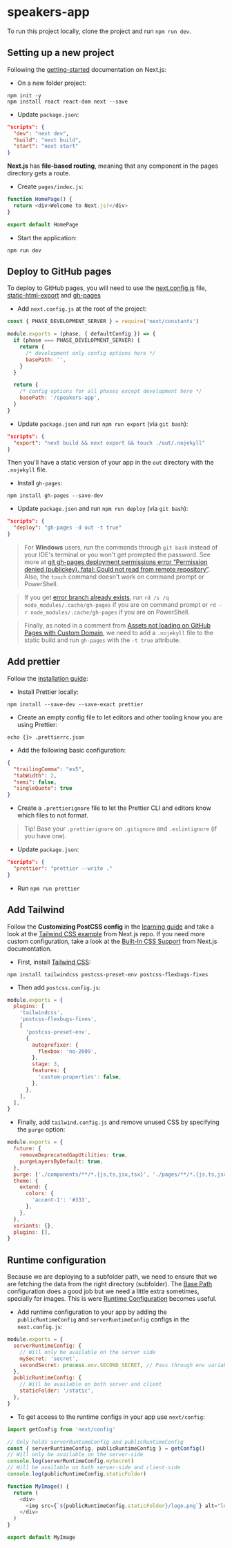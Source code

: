 # speakers-app

To run this project locally, clone the project and run `npm run dev`.

## Setting up a new project

Following the [getting-started](https://nextjs.org/docs/getting-started) documentation on Next.js:

- On a new folder project:

```console
npm init -y
npm install react react-dom next --save
```

- Update `package.json`:

```json
"scripts": {
  "dev": "next dev",
  "build": "next build",
  "start": "next start"
}
```

**Next.js** has **file-based routing**, meaning that any component in the pages directory gets a route.

- Create `pages/index.js`:

```js
function HomePage() {
  return <div>Welcome to Next.js!</div>
}

export default HomePage
```

- Start the application:

```console
npm run dev
```

## Deploy to GitHub pages

To deploy to GitHub pages, you will need to use the [next.config.js](https://nextjs.org/docs/api-reference/next.config.js/introduction) file, [static-html-export](https://nextjs.org/docs/advanced-features/static-html-export) and [gh-pages](https://www.npmjs.com/package/gh-pages)

- Add `next.config.js` at the root of the project:

```js
const { PHASE_DEVELOPMENT_SERVER } = require('next/constants')

module.exports = (phase, { defaultConfig }) => {
  if (phase === PHASE_DEVELOPMENT_SERVER) {
    return {
      /* development only config options here */
      basePath: '',
    }
  }

  return {
    /* config options for all phases except development here */
    basePath: '/speakers-app',
  }
}
```

- Update `package.json` and run `npm run export` (via `git bash`):

```json
"scripts": {
  "export": "next build && next export && touch ./out/.nojekyll"
}
```

Then you'll have a static version of your app in the `out` directory with the `.nojekyll` file.

- Install `gh-pages`:

```console
npm install gh-pages --save-dev
```

- Update `package.json` and run `npm run deploy` (via `git bash`):

```json
"scripts": {
  "deploy": "gh-pages -d out -t true"
}
```

> For **Windows** users, run the commands through `git bash` instead of your IDE's terminal or you won't get prompted the password. See more at [git gh-pages deployment permissions error “Permission denied (publickey). fatal: Could not read from remote repository”](https://superuser.com/questions/1435950/git-gh-pages-deployment-permissions-error-permission-denied-publickey-fatal). Also, the `touch` command doesn't work on command prompt or PowerShell.

> If you get [error branch already exists](https://www.npmjs.com/package/gh-pages#when-get-error-branch-already-exists), run `rd /s /q node_modules/.cache/gh-pages` if you are on command prompt or `rd -r node_modules/.cache/gh-pages` if you are on PowerShell.

> Finally, as noted in a comment from [Assets not loading on GitHub Pages with Custom Domain](https://github.com/vercel/next.js/issues/8316#issuecomment-629853377), we need to add a `.nojekyll` file to the static build and run `gh-pages` with the `-t true` attribute.

## Add prettier

Follow the [installation guide](https://prettier.io/docs/en/install.html):

- Install Prettier locally:

```console
npm install --save-dev --save-exact prettier
```

- Create an empty config file to let editors and other tooling know you are using Prettier:

```console
echo {}> .prettierrc.json
```

- Add the following basic configuration:

```json
{
  "trailingComma": "es5",
  "tabWidth": 2,
  "semi": false,
  "singleQuote": true
}
```

- Create a `.prettierignore` file to let the Prettier CLI and editors know which files to not format.

> Tip! Base your `.prettierignore` on `.gitignore` and `.eslintignore` (if you have one).

- Update `package.json`:

```json
"scripts": {
  "prettier": "prettier --write ."
}
```

- Run `npm run prettier`

## Add Tailwind

Follow the **Customizing PostCSS config** in the [learning guide](https://nextjs.org/learn/basics/assets-metadata-css/styling-tips) and take a look at the [Tailwind CSS example](https://github.com/vercel/next.js/tree/canary/examples/with-tailwindcss) from Next.js repo. If you need more custom configuration, take a look at the [Built-In CSS Support](https://nextjs.org/docs/basic-features/built-in-css-support) from Next.js documentation.

- First, install [Tailwind CSS](https://tailwindcss.com/):

```console
npm install tailwindcss postcss-preset-env postcss-flexbugs-fixes
```

- Then add `postcss.config.js`:

```js
module.exports = {
  plugins: [
    'tailwindcss',
    'postcss-flexbugs-fixes',
    [
      'postcss-preset-env',
      {
        autoprefixer: {
          flexbox: 'no-2009',
        },
        stage: 3,
        features: {
          'custom-properties': false,
        },
      },
    ],
  ],
}
```

- Finally, add `tailwind.config.js` and remove unused CSS by specifying the `purge` option:

```js
module.exports = {
  future: {
    removeDeprecatedGapUtilities: true,
    purgeLayersByDefault: true,
  },
  purge: ['./components/**/*.{js,ts,jsx,tsx}', './pages/**/*.{js,ts,jsx,tsx}'],
  theme: {
    extend: {
      colors: {
        'accent-1': '#333',
      },
    },
  },
  variants: {},
  plugins: [],
}
```

## Runtime configuration

Because we are deploying to a subfolder path, we need to ensure that we are fetching the data from the right directory (subfolder). The [Base Path](https://nextjs.org/docs/api-reference/next.config.js/basepath) configuration does a good job but we need a little extra sometimes, specially for images. This is were [Runtime Configuration](https://nextjs.org/docs/api-reference/next.config.js/runtime-configuration) becomes useful.

- Add runtime configuration to your app by adding the `publicRuntimeConfig` and `serverRuntimeConfig` configs in the `next.config.js`:

```js
module.exports = {
  serverRuntimeConfig: {
    // Will only be available on the server side
    mySecret: 'secret',
    secondSecret: process.env.SECOND_SECRET, // Pass through env variables
  },
  publicRuntimeConfig: {
    // Will be available on both server and client
    staticFolder: '/static',
  },
}
```

- To get access to the runtime configs in your app use `next/config`:

```js
import getConfig from 'next/config'

// Only holds serverRuntimeConfig and publicRuntimeConfig
const { serverRuntimeConfig, publicRuntimeConfig } = getConfig()
// Will only be available on the server-side
console.log(serverRuntimeConfig.mySecret)
// Will be available on both server-side and client-side
console.log(publicRuntimeConfig.staticFolder)

function MyImage() {
  return (
    <div>
      <img src={`${publicRuntimeConfig.staticFolder}/logo.png`} alt="logo" />
    </div>
  )
}

export default MyImage
```
